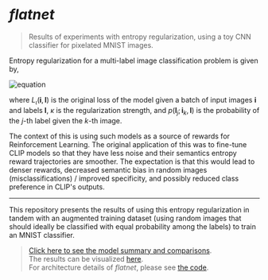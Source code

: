 # *flatnet*

> Results of experiments with entropy regularization, using a toy CNN classifier for pixelated MNIST images.  

Entropy regularization for a multi-label image classification problem is given by,

<!-- L(\mathbf{i}, \mathbf{l}) = L_{\iota}(\mathbf{i}, \mathbf{l}) \underbrace{+ \kappa \sum_{i_k \in \mathbf{i}}\sum_{l_j \in \mathbf{l}} p(l_j; i_k, \mathbf{l}) \log p(l_j; i_k, \mathbf{l})}_{\text{Entropy Regularization}}, -->
![equation](https://latex.codecogs.com/svg.image?&space;L(\mathbf{i},\mathbf{l})=L_{\iota}(\mathbf{i},\mathbf{l})\underbrace{&plus;\kappa\sum_{i_k\in\mathbf{i}}\sum_{l_j\in\mathbf{l}}p(l_j;i_k,\mathbf{l})\log&space;p(l_j;i_k,\mathbf{l})}_{\text{Entropy&space;Regularization}},)

where $L_{\iota}(\bm{i}, \bm{l})$ is the original loss of the model given a batch of input images $\bm{i}$ and labels $\bm{l}$, $\kappa$ is the regularization strength, and $p(\mathbf{l}_j; \mathbf{i}_k, \bm{l})$ is the probability of the $j$-th label given the $k$-th image.

The context of this is using such models as a source of rewards for Reinforcement Learning.
The original application of this was to fine-tune CLIP models so that they have less noise and their semantics entropy reward trajectories are smoother.
The expectation is that this would lead to denser rewards, decreased semantic bias in random images (misclassifications) / improved specificity, and possibly reduced class preference in CLIP's outputs.

---

This repository presents the results of using this entropy regularization in tandem with an augmented training dataset (using random images that should ideally be classified with equal probability among the labels) to train an MNIST classifier.

> [Click here to see the model summary and comparisons](./info/Flatnet%20Models%20Summary.md).  
> The results can be visualized [here](https://www.sharecanvas.io/p/flatnet-comparison).  
> For architecture details of *flatnet*, please see [the code](./flatnet.py).
